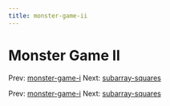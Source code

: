 ```yaml
---
title: monster-game-ii
---
```




# Monster Game II

Prev: [monster-game-i](monster-game-i.md) Next:
[subarray-squares](subarray-squares.md)

Prev: [monster-game-i](monster-game-i.md) Next:
[subarray-squares](subarray-squares.md)
